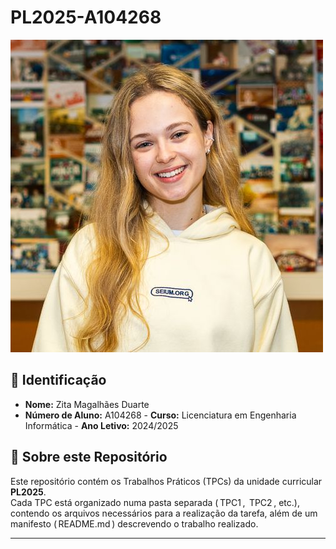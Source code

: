 # PL2025-A104268

![Zita Duarte](zitaduarte.jpeg)  

## 📌 Identificação  
-  ⁠**Nome:** Zita Magalhães Duarte
-  ⁠**Número de Aluno:** A104268
-⁠  ⁠**Curso:** Licenciatura em Engenharia Informática
-⁠  ⁠**Ano Letivo:** 2024/2025

## 📖 Sobre este Repositório  
Este repositório contém os Trabalhos Práticos (TPCs) da unidade curricular **PL2025**.  
Cada TPC está organizado numa pasta separada (⁠ TPC1 ⁠, ⁠ TPC2 ⁠, etc.), contendo os arquivos necessários para a realização da tarefa, além de um manifesto (⁠ README.md ⁠) descrevendo o trabalho realizado.  

---
